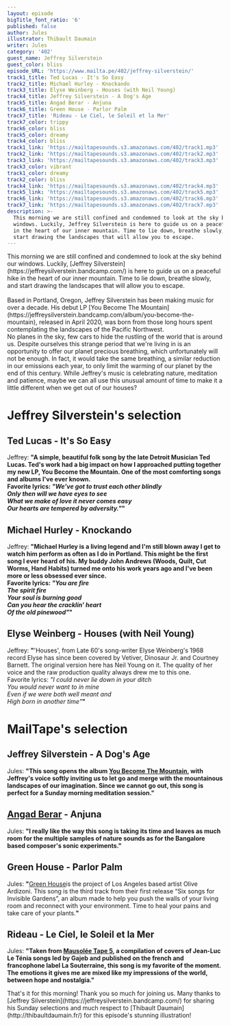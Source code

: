 ```yaml
---
layout: episode
bigTitle_font_ratio: '6'
published: false
author: Jules
illustrator: Thibault Daumain
writer: Jules
category: '402'
guest_name: Jeffrey Silverstein
guest_color: bliss
episode_URL: 'https://www.mailta.pe/402/jeffrey-silverstein/'
track1_title: Ted Lucas - It's So Easy
track2_title: Michael Hurley - Knockando
track3_title: Elyse Weinberg - Houses (with Neil Young)
track4_title: Jeffrey Silverstein - A Dog's Age
track5_title: Angad Berar - Anjuna
track6_title: Green House - Parlor Palm
track7_title: 'Rideau - Le Ciel, le Soleil et la Mer'
track7_color: trippy
track6_color: bliss
track5_color: dreamy
track4_color: bliss
track1_link: 'https://mailtapesounds.s3.amazonaws.com/402/track1.mp3'
track2_link: 'https://mailtapesounds.s3.amazonaws.com/402/track2.mp3'
track3_link: 'https://mailtapesounds.s3.amazonaws.com/402/track3.mp3'
track3_color: vibrant
track1_color: dreamy
track2_color: bliss
track4_link: 'https://mailtapesounds.s3.amazonaws.com/402/track4.mp3'
track5_link: 'https://mailtapesounds.s3.amazonaws.com/402/track5.mp3'
track6_link: 'https://mailtapesounds.s3.amazonaws.com/402/track6.mp3'
track7_link: 'https://mailtapesounds.s3.amazonaws.com/402/track7.mp3'
description: >-
  This morning we are still confined and condemned to look at the sky behind our
  windows. Luckily, Jeffrey Silverstein is here to guide us on a peaceful hike
  in the heart of our inner mountain. Time to lie down, breathe slowly, and
  start drawing the landscapes that will allow you to escape.
---
```

<p id="introduction"> This morning we are still confined and condemned to look at the sky behind our windows. Luckily, [Jeffrey Silverstein](https://jeffreysilverstein.bandcamp.com/) is here to guide us on a peaceful hike in the heart of our inner mountain. Time to lie down, breathe slowly, and start drawing the landscapes that will allow you to escape. 
<br><br>
Based in Portland, Oregon, Jeffrey Silverstein has been making music for over a decade. His debut LP [You Become The Mountain](https://jeffreysilverstein.bandcamp.com/album/you-become-the-mountain), released in April 2020, was born from those long hours spent contemplating the landscapes of the Pacific Northwest.<br>
No planes in the sky, few cars to hide the rustling of the world that is around us. Despite ourselves this strange period that we're living in is an opportunity to offer our planet precious breathing, which unfortunately will not be enough. In fact, it would take the same breathing, a similar reduction in our emissions each year, to only limit the warming of our planet by the end of this century. While Jeffrey's music is celebrating nature, meditation and patience, maybe we can all use this unusual amount of time to make it a little different when we get out of our houses?
</p>


# Jeffrey Silverstein's selection

## Ted Lucas - It's So Easy
Jeffrey: **"**A simple, beautiful folk song by the late Detroit Musician Ted Lucas. Ted's work had a big impact on how I approached putting together my new LP, You Become the Mountain. One of the most comforting songs and albums I've ever known.<br>
Favorite lyrics:
<i>"We've got to trust each other blindly<br>
Only then will we have eyes to see<br>
What we make of love it never comes easy<br>
Our hearts are tempered by adversity."</i>**"**

## Michael Hurley - Knockando
Jeffrey: **"**Michael Hurley is a living legend and I'm still blown away I get to watch him perform as often as I do in Portland. This might be the first song I ever heard of his. My buddy John Andrews (Woods, Quilt, Cut Worms, Hand Habits) turned me onto his work years ago and I've been more or less obsessed ever since.<br>
Favorite lyrics:
<i>"You are fire<br>
The spirit fire<br>
Your soul is burning good<br>
Can you hear the cracklin' heart<br>
Of the old pinewood"</i>**"**

## Elyse Weinberg - Houses (with Neil Young)
Jeffrey: **"**'Houses', from Late 60's song-writer Elyse Weinberg's 1968 record Elyse has since been covered by Vetiver, Dinosaur Jr. and Courtney Barnett. The original version here has Neil Young on it. The quality of her voice and the raw production quality always drew me to this one. <br>
Favorite lyrics:
<i>"I could never lie down in your ditch<br>
You would never want to in mine<br>
Even if we were both well meant and<br>
High born in another time"</i>**"**


# MailTape's selection

## Jeffrey Silverstein - A Dog's Age
Jules: **"**This song opens the album [You Become The Mountain](https://jeffreysilverstein.bandcamp.com/album/you-become-the-mountain), with Jeffrey's voice softly inviting us to let go and merge with the mountainous landscapes of our imagination. Since we cannot go out, this song is perfect for a Sunday morning meditation session.**"**

## [Angad Berar](https://angadberar.bandcamp.com/) - Anjuna
Jules: **"**I really like the way this song is taking its time and leaves as much room for the multiple samples of nature sounds as for the Bangalore based composer's sonic experiments.**"**

## Green House - Parlor Palm
Jules: **"**[Green House](https://green-house.bandcamp.com/)is the project of Los Angeles based artist Olive Ardizoni. This song is the third track from their first release “Six songs for Invisible Gardens”, an album made to help you push the walls of your living room and reconnect with your environment. Time to heal your pains and take care of your plants.**"**

## Rideau - Le Ciel, le Soleil et la Mer
Jules: **"**Taken from [Mausolée Tape 5](https://souterraine.biz/album/mausol-e-tape-5), a compilation of covers of Jean-Luc Le Ténia songs led by Gajeb and published on the french and francophone label La Souterraine, this song is my favorite of the moment. The emotions it gives me are mixed like my impressions of the world, between hope and nostalgia.**"**


<p id="outroduction">That's it for this morning! Thank you so much for joining us. Many thanks to [Jeffrey Silverstein](https://jeffreysilverstein.bandcamp.com/) for sharing his Sunday selections and much respect to [Thibault Daumain](http://thibaultdaumain.fr/) for this episode's stunning illustration!</p>
